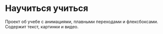 # Научиться учиться
Проект об учебе с анимациями, плавными переходами и флексбоксами. Содержит текст, картинки и видео.